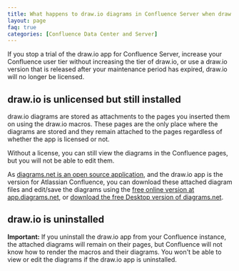 ```yaml
---
title: What happens to draw.io diagrams in Confluence Server when draw.io is not licensed
layout: page
faq: true
categories: [Confluence Data Center and Server]
---
```


If you stop a trial of the draw.io app for Confluence Server, increase your Confluence user tier without increasing the tier of draw.io, or use a draw.io version that is released after your maintenance period has expired, draw.io will no longer be licensed.

## draw.io is unlicensed but still installed
draw.io diagrams are stored as attachments to the pages you inserted them on using the draw.io macros. These pages are the only place where the diagrams are stored and they remain attached to the pages regardless of whether the app is licensed or not.

Without a license, you can still view the diagrams in the Confluence pages, but you will not be able to edit them.

As [diagrams.net is an open source application](https://github.com/jgraph/drawio), and the draw.io app is the version for Atlassian Confluence, you can download these attached diagram files and edit/save the diagrams using the [free online version at app.diagrams.net](http://app.diagrams.net), or [download the free Desktop version of diagrams.net](http://get.diagrams.net).

## draw.io is uninstalled

**Important:** If you uninstall the draw.io app from your Confluence instance, the attached diagrams will remain on their pages, but Confluence will not know how to render the macros and their diagrams. You won't be able to view or edit the diagrams if the draw.io app is uninstalled.
